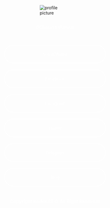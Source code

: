 
<html lang="id">
    <meta charset="utf-8">
    <meta name="viewport" content="width=device-width, initial-scale=2.0">
    <title>SocialMedia | @GhalangWahyuu</title>
    <style>
 .img {
       border-radius: 50%;
    }
    .profile-picture {
             display: block;
             margin-left: auto;
             margin-right: auto;
             margin-top: 10%;
             height: auto;
             max-width: 100px;
    }
    .profile-name {
             color: white;
             text-align: center;
             padding: 30px;
    }
    .link-button{
     text-align: center;
     margin-top: 20px;
     padding: 20px;
     border: 1px solid white;
     border-width: 2px;
     width: 290px;
     display: block;
     margin-left: auto;
     margin-right: auto;
     border-radius: 40px;
     }
     a{
     text-decoration: none;
     color: white;
     transition: color 1s;
     }
     .bottom-text {
     color: white;
     text-align: center;
     margin-top: 40px;
     font-size: 15px;
     font-weight: bold;
     }
    a:hover {
    color: black;
    background: red;
    }
    </style>
 <!-- Profile picture-->
        <img src="https://1.bp.blogspot.com/-pDoZ7ygeqao/X6YzzCU-2yI/AAAAAAAAABQ/XL7JWQIGoFch41REqTpzPi0YbA4ZY_40QCNcBGAsYHQ/s600/GhalangWahyuuAnm.jpg" alt="profile picture" class="profile-picture">
        <!-- Profile name-->
        <div class="profile-name">@Ghalang-Wahyuu</div>
	<p><a href="https://linktr.ee/GhalangWh.Official" target="_blank" class="link-button">SosialMedia</a></p>
	<p><a href="https://fb.me/GhalangWh.Official" target="_blank" class="link-button">Facebook</a></p>
	<p><a href="https://instagram.com/ghalangwh.official" target="_blank" class="link-button">Instagram</a></p>
	<p><a href="https://twitter.com/GhalangWahyuu" target="_blank" class="link-button">Twitter</a></p>
	<p><a href="https://t.me/GhalangWh_Official" target="_blank" class="link-button">Telegram</a></p>
	<p><a href="https://ghalang-wahyu.blogspot.com" target="_blank" class="link-button">Blog</a></p>
	<p class="bottom-text">Copyright Kodok45 © All Right Reseverd</p>
<!-- Lagu -->
<audio src="https://download1518.mediafire.com/3eub47tyaipg/4u027sb3pudglqz/Past+Live-Kodok45.mp3" autoplay="autoplay"></audio>
</html>
